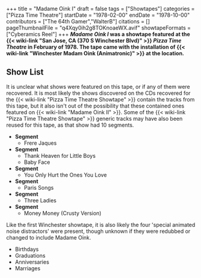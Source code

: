+++
title = "Madame Oink I"
draft = false
tags = ["Showtapes"]
categories = ["Pizza Time Theatre"]
startDate = "1978-02-00"
endDate = "1978-10-00"
contributors = ["The 64th Gamer","WalterB"]
citations = []
pageThumbnailFile = "q4Xqy0ih2g8TOKnoaeWX.avif"
showtapeFormats = ["Cyberamics Reel"]
+++
***Madame Oink I* was a showtape featured at the {{< wiki-link "San Jose, CA (370 S Winchester Blvd)" >}} *Pizza Time Theatre* in February of 1978.
The tape came with the installation of {{< wiki-link "Winchester Madam Oink (Animatronic)" >}} at the location.**

## Show List
It is unclear what shows were featured on this tape, or if any of them were recovered. It is most likely the shows discovered on the CDs recovered for the {{< wiki-link "Pizza Time Theatre Showtape" >}} contain the tracks from this tape, but it also isn't out of the possibility that these contained ones featured on {{< wiki-link "Madame Oink II" >}}. Some of the {{< wiki-link "Pizza Time Theatre Showtape" >}} generic tracks may have also been reused for this tape, as that show had 10 segments.

- **Segment**
    - Frere Jaques
- **Segment**
    - Thank Heaven for Little Boys
    - Baby Face
- **Segment**
    - You Only Hurt the Ones You Love
- **Segment**
    - Paris Songs
- **Segment**
    - Three Ladies
- **Segment**
    - Money Money (Crusty Version)

Like the first Winchester showtape, it is also likely the four 'special animated noise distractors' were present, though unknown if they were redubbed or changed to include Madame Oink.

- Birthdays
- Graduations
- Anniversaries
- Marriages